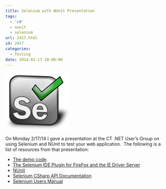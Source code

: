 ```yaml
---
title: Selenium with NUnit Presentation
tags:
  - 'c#'
  - nunit
  - selenium
url: 2417.html
id: 2417
categories:
  - Testing
date: 2014-02-17 18:00:00
---
```


![](/uploads/2014/01/Selenium.png)

On Monday 2/17/14 I gave a presentation at the CT .NET User’s Group on using Selenium and NUnit to test your web application.  The following is a list of resources from that presentation:

*   [The demo code](/uploads/2014/02/SeleniumDemoTest.zip).
*   [The Selenium IDE Plugin for FireFox and the IE Driver Server](//docs.seleniumhq.org/download/)
*   [NUnit](//www.nunit.org/) 
*   [Selenium CSharp API Documentation](//selenium.googlecode.com/git/docs/api/dotnet/index.html)
*   [Selenium Users Manual](//docs.seleniumhq.org/docs/)
